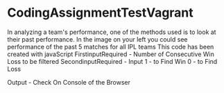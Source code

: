 # CodingAssignmentTestVagrant
In analyzing a team's performance, one of the methods used is to look at their past performance. In the image on your left you could see performance of the past 5 matches for all IPL teams
This code has been created with javaScript
FirstinputRequired - Number of Consecutive Win Loss to be filtered
SecondinputRequired - Input 1 - to Find Win
                            0 - to Find Loss
                            
                            
  Output - Check On Console of the Browser
